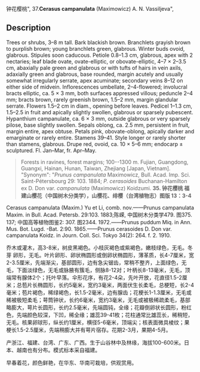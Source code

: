钟花樱桃",
37.**Cerasus campanulata** (Maximowicz) A. N. Vassiljeva",

## Description
Trees or shrubs, 3–8 m tall. Bark blackish brown. Branchlets grayish brown to purplish brown; young branchlets green, glabrous. Winter buds ovoid, glabrous. Stipules soon caducous. Petiole 0.8–1.3 cm, glabrous, apex with 2 nectaries; leaf blade ovate, ovate-elliptic, or obovate-elliptic, 4–7 × 2–3.5 cm, abaxially pale green and glabrous or with tufts of hairs in vein axils, adaxially green and glabrous, base rounded, margin acutely and usually somewhat irregularly serrate, apex acuminate; secondary veins 8–12 on either side of midvein. Inflorescences umbellate, 2–4-flowered; involucral bracts elliptic, ca. 5 × 3 mm, both surfaces appressed villous; peduncle 2–4 mm; bracts brown, rarely greenish brown, 1.5–2 mm, margin glandular serrate. Flowers 1.5–2 cm in diam., opening before leaves. Pedicel 1–1.3 cm, 1.5–2.5 in fruit and apically slightly swollen, glabrous or sparsely pubescent. Hypanthium campanulate, ca. 6 × 3 mm, outside glabrous or very sparsely pilose, base slightly swollen. Sepals oblong, ca. 2.5 mm, persistent in fruit, margin entire, apex obtuse. Petals pink, obovate-oblong, apically darker and emarginate or rarely entire. Stamens 39–41. Style longer or rarely shorter than stamens, glabrous. Drupe red, ovoid, ca. 10 × 5–6 mm; endocarp ± sculptured. Fl. Jan–Mar, fr. Apr–May.

> Forests in ravines, forest margins; 100--1300 m. Fujian, Guangdong, Guangxi, Hainan, Hunan, Taiwan, Zhejiang [Japan, Vietnam].
  "Synonym": "*Prunus campanulata* Maximowicz, Bull. Acad. Imp. Sci. Saint-Pétersbourg 29: 103. 1884; *P. cerasoides* Buchanan-Hamilton ex D. Don var. *campanulata* (Maximowicz) Koidzumi.
**35. 钟花樱桃 福建山樱花（中国树木分类学），山樱花、绯樱（台湾植物志）图版 13：3-4**

Cerasus campanulata (Maxim.) Yu et Li, comb. nov.——Prunus campanulata Maxim. in Bull. Acad. Petersb. 29:103. 1883;陈嵘, 中国树木分类学479. 图375. 137; 中国高等植物图鉴2: 307. 图2344. 1972.——Prunus puddum Miq. in Ann. Mus. Bot. Lugd. -Bat. 2:90. 1865.——Prunus cerasoides D. Don var. campanulata Koidz. in Journ. Coll. Sci. Tokyo 34(2): 264. f. 2. 1910.

乔木或灌木，高3-8米，树皮黑褐色。小枝灰褐色或紫褐色，嫩枝绿色，无毛。冬芽 卵形，无毛。叶片卵形、卵状椭圆形或倒卵状椭圆形，薄革质，长4-7厘米，宽2-3.5厘米，先端渐尖，基部圆形，边有急尖锯齿，常稍不整齐，上面绿色，无毛，下面淡绿色，无毛或脉腋有簇毛，侧脉8-12对；叶柄长8-13毫米，无毛，顶端常有腺体2个；托叶早落。伞形花序，有花2-4朵，先叶开放，花直径1.5-2厘米；总苞片长椭圆形，长约5毫米，宽约3毫米，两面伏生长柔毛，总梗短，长2-4毫米；苞片褐色，稀绿褐色，长1.5-2毫米，边有腺齿；花梗长1-1.3厘米，无毛或稀被极短柔毛；萼筒钟状，长约6毫米，宽约3毫米，无毛或被极稀疏柔毛，基部略膨大，萼片长圆形，长约2.5毫米，先端圆钝，全缘；花瓣倒卵状长圆形，粉红色，先端颜色较深，下凹，稀全缘；雄蕊39-41枚；花柱通常比雄蕊长，稀稍短，无毛。核果卵球形，纵长约1厘米，横径5-6毫米，顶端尖；核表面微具棱纹；果梗长1.5-2.5厘米，先端稍膨大并有萼片宿存。花期2-3月，果期4-5月。

产浙江、福建、台湾、广东、广西。生于山谷林中及林缘，海拔100-600米。日本、越南也有分布。模式标本采自福建。

早春着花，颜色鲜艳，在华东、华南可栽培，供观赏用。
